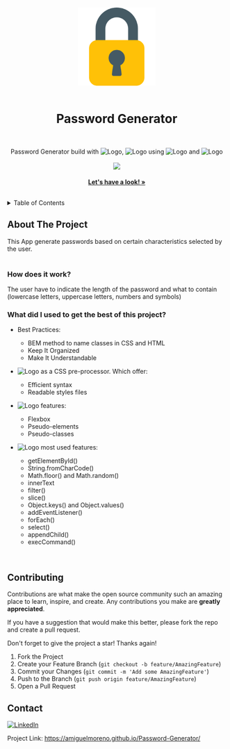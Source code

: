 <br />
<div align="center">
  <a href="https://amiguelmoreno.github.io/Password-Generator/">
    <img src="img/logo.png" alt="Logo" width="180">
  </a>
  <br />
  <br />
  <h1>Password Generator</h1>
  <br />
  <p align="center">
    Password Generator build with <img src="https://img.shields.io/badge/-HTML5-orange" alt="Logo">,  <img src="https://img.shields.io/badge/-CSS3-blue" alt="Logo"> using <img src="https://img.shields.io/badge/-SASS-ff69b4" alt="Logo"> and <img src="https://img.shields.io/badge/-JS-yellow" alt="Logo">
    <br />
     <br />
  <a href="#">
    <img src="https://skillicons.dev/icons?i=html,css,sass,js" />
  </a>
  <br />
    <br />
    <a href="https://amiguelmoreno.github.io/Password-Generator/"><strong>Let's have a look! »</strong></a>
    <br />
    <br />
  </p>
</div>

<!-- TABLE OF CONTENTS -->
<details>
  <summary>Table of Contents</summary>
  <ol>
    <li>
      <a href="#about-the-project">About The Project</a>
    </li>
    <li><a href="#contributing">Contributing</a></li>
    <li><a href="#contact">Contact</a></li>
  </ol>
</details>


<!-- ABOUT THE PROJECT -->
## About The Project

This App generate passwords based on certain characteristics selected by the user.
<br />
<br />
### How does it work?

The user have to indicate the length of the password and what to contain (lowercase letters, uppercase letters, numbers and symbols)
<br />

### What did I used to get the best of this project?

  * Best Practices:
    * BEM method to name classes in CSS and HTML  
    * Keep It Organized
    * Make It Understandable
  
  * <img src="https://img.shields.io/badge/-SASS-ff69b4" alt="Logo"> as a CSS pre-processor. Which offer:
    * Efficient syntax
    * Readable styles files
  
  * <img src="https://img.shields.io/badge/-CSS3-blue" alt="Logo"> features:
    * Flexbox 
    * Pseudo-elements
    * Pseudo-classes

  * <img src="https://img.shields.io/badge/-JS-yellow" alt="Logo"> most used features:
    * getElementById()
    * String.fromCharCode()
    * Math.floor() and Math.random()
    * innerText
    * filter()
    * slice()
    * Object.keys() and  Object.values()
    * addEventListener()
    * forEach()
    * select()
    * appendChild()
    * execCommand()
 <br />
    
<!-- CONTRIBUTING -->
## Contributing

Contributions are what make the open source community such an amazing place to learn, inspire, and create. Any contributions you make are **greatly appreciated**.

If you have a suggestion that would make this better, please fork the repo and create a pull request.

Don't forget to give the project a star! Thanks again!

1. Fork the Project
2. Create your Feature Branch (`git checkout -b feature/AmazingFeature`)
3. Commit your Changes (`git commit -m 'Add some AmazingFeature'`)
4. Push to the Branch (`git push origin feature/AmazingFeature`)
5. Open a Pull Request


<!-- CONTACT -->
## Contact

[![LinkedIn][linkedin-shield]][linkedin-url] 

Project Link: https://amiguelmoreno.github.io/Password-Generator/


<!-- MARKDOWN LINKS & IMAGES -->
<!-- https://www.markdownguide.org/basic-syntax/#reference-style-links -->
[linkedin-shield]: https://img.shields.io/badge/-LinkedIn-black.svg?style=for-the-badge&logo=linkedin&colorB=555
[linkedin-url]: https://www.linkedin.com/in/miguelmoreno00/

